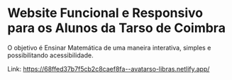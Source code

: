 # Website Funcional e Responsivo para os Alunos da Tarso de Coimbra

O objetivo é Ensinar Matemática de uma maneira interativa, simples e possibilitando acessibilidade.

Link: https://68ffed37b7f5cb2c8caef8fa--avatarso-libras.netlify.app/
